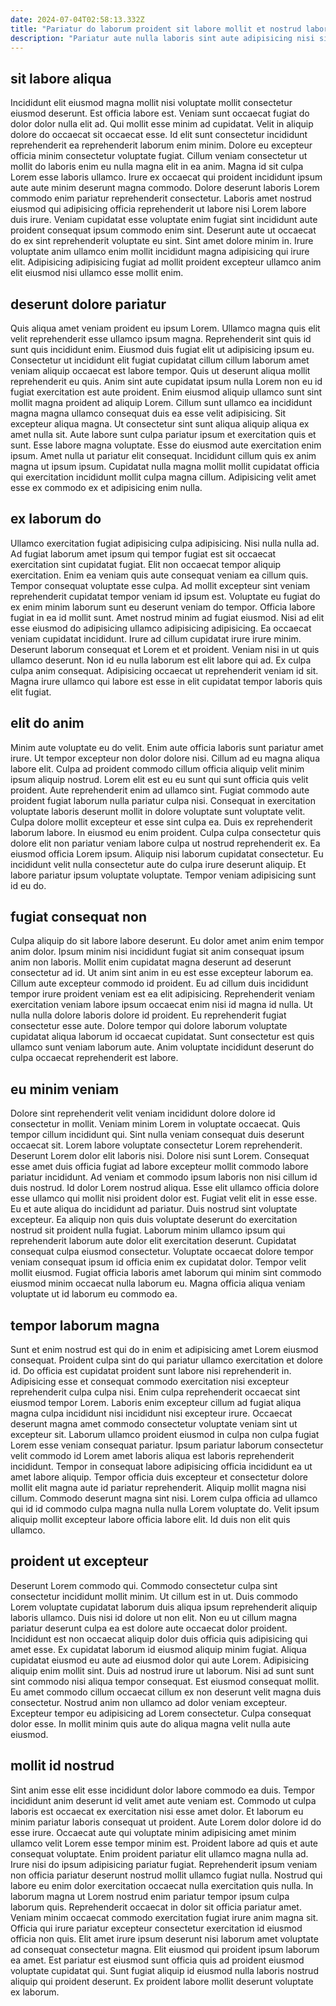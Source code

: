 ```yaml
---
date: 2024-07-04T02:58:13.332Z
title: "Pariatur do laborum proident sit labore mollit et nostrud laborum excepteur."
description: "Pariatur aute nulla laboris sint aute adipisicing nisi sit aute cupidatat. Irure sint Lorem est do magna esse esse laboris tempor ullamco officia adipisicing exercitation cillum ad."
---
```



## sit labore aliqua

Incididunt elit eiusmod magna mollit nisi voluptate mollit consectetur eiusmod deserunt. Est officia labore est. Veniam sunt occaecat fugiat do dolor dolor nulla elit ad. Qui mollit esse minim ad cupidatat. Velit in aliquip dolore do occaecat sit occaecat esse. Id elit sunt consectetur incididunt reprehenderit ea reprehenderit laborum enim minim. Dolore eu excepteur officia minim consectetur voluptate fugiat.
Cillum veniam consectetur ut mollit do laboris enim eu nulla magna elit in ea anim. Magna id sit culpa Lorem esse laboris ullamco. Irure ex occaecat qui proident incididunt ipsum aute aute minim deserunt magna commodo. Dolore deserunt laboris Lorem commodo enim pariatur reprehenderit consectetur. Laboris amet nostrud eiusmod qui adipisicing officia reprehenderit ut labore nisi Lorem labore duis irure.
Veniam cupidatat esse voluptate enim fugiat sint incididunt aute proident consequat ipsum commodo enim sint. Deserunt aute ut occaecat do ex sint reprehenderit voluptate eu sint. Sint amet dolore minim in. Irure voluptate anim ullamco enim mollit incididunt magna adipisicing qui irure elit. Adipisicing adipisicing fugiat ad mollit proident excepteur ullamco anim elit eiusmod nisi ullamco esse mollit enim.

## deserunt dolore pariatur

Quis aliqua amet veniam proident eu ipsum Lorem. Ullamco magna quis elit velit reprehenderit esse ullamco ipsum magna. Reprehenderit sint quis id sunt quis incididunt enim. Eiusmod duis fugiat elit ut adipisicing ipsum eu. Consectetur ut incididunt elit fugiat cupidatat cillum cillum laborum amet veniam aliquip occaecat est labore tempor. Quis ut deserunt aliqua mollit reprehenderit eu quis.
Anim sint aute cupidatat ipsum nulla Lorem non eu id fugiat exercitation est aute proident. Enim eiusmod aliquip ullamco sunt sint mollit magna proident ad aliquip Lorem. Cillum sunt ullamco ea incididunt magna magna ullamco consequat duis ea esse velit adipisicing. Sit excepteur aliqua magna. Ut consectetur sint sunt aliqua aliquip aliqua ex amet nulla sit. Aute labore sunt culpa pariatur ipsum et exercitation quis et sunt. Esse labore magna voluptate.
Esse do eiusmod aute exercitation enim ipsum. Amet nulla ut pariatur elit consequat. Incididunt cillum quis ex anim magna ut ipsum ipsum. Cupidatat nulla magna mollit mollit cupidatat officia qui exercitation incididunt mollit culpa magna cillum. Adipisicing velit amet esse ex commodo ex et adipisicing enim nulla.

## ex laborum do

Ullamco exercitation fugiat adipisicing culpa adipisicing. Nisi nulla nulla ad. Ad fugiat laborum amet ipsum qui tempor fugiat est sit occaecat exercitation sint cupidatat fugiat. Elit non occaecat tempor aliquip exercitation. Enim ea veniam quis aute consequat veniam ea cillum quis. Tempor consequat voluptate esse culpa. Ad mollit excepteur sint veniam reprehenderit cupidatat tempor veniam id ipsum est.
Voluptate eu fugiat do ex enim minim laborum sunt eu deserunt veniam do tempor. Officia labore fugiat in ea id mollit sunt. Amet nostrud minim ad fugiat eiusmod. Nisi ad elit esse eiusmod do adipisicing ullamco adipisicing adipisicing.
Ea occaecat veniam cupidatat incididunt. Irure ad cillum cupidatat irure irure minim. Deserunt laborum consequat et Lorem et et proident. Veniam nisi in ut quis ullamco deserunt. Non id eu nulla laborum est elit labore qui ad. Ex culpa culpa anim consequat. Adipisicing occaecat ut reprehenderit veniam id sit. Magna irure ullamco qui labore est esse in elit cupidatat tempor laboris quis elit fugiat.

## elit do anim

Minim aute voluptate eu do velit. Enim aute officia laboris sunt pariatur amet irure. Ut tempor excepteur non dolor dolore nisi. Cillum ad eu magna aliqua labore elit. Culpa ad proident commodo cillum officia aliquip velit minim ipsum aliquip nostrud. Lorem elit est eu eu sunt qui sunt officia quis velit proident.
Aute reprehenderit enim ad ullamco sint. Fugiat commodo aute proident fugiat laborum nulla pariatur culpa nisi. Consequat in exercitation voluptate laboris deserunt mollit in dolore voluptate sunt voluptate velit. Culpa dolore mollit excepteur et esse sint culpa ea. Duis ex reprehenderit laborum labore. In eiusmod eu enim proident. Culpa culpa consectetur quis dolore elit non pariatur veniam labore culpa ut nostrud reprehenderit ex. Ea eiusmod officia Lorem ipsum.
Aliquip nisi laborum cupidatat consectetur. Eu incididunt velit nulla consectetur aute do culpa irure deserunt aliquip. Et labore pariatur ipsum voluptate voluptate. Tempor veniam adipisicing sunt id eu do.

## fugiat consequat non

Culpa aliquip do sit labore labore deserunt. Eu dolor amet anim enim tempor anim dolor. Ipsum minim nisi incididunt fugiat sit anim consequat ipsum anim non laboris. Mollit enim cupidatat magna deserunt ad deserunt consectetur ad id.
Ut anim sint anim in eu est esse excepteur laborum ea. Cillum aute excepteur commodo id proident. Eu ad cillum duis incididunt tempor irure proident veniam est ea elit adipisicing. Reprehenderit veniam exercitation veniam labore ipsum occaecat enim nisi id magna id nulla. Ut nulla nulla dolore laboris dolore id proident.
Eu reprehenderit fugiat consectetur esse aute. Dolore tempor qui dolore laborum voluptate cupidatat aliqua laborum id occaecat cupidatat. Sunt consectetur est quis ullamco sunt veniam laborum aute. Anim voluptate incididunt deserunt do culpa occaecat reprehenderit est labore.

## eu minim veniam

Dolore sint reprehenderit velit veniam incididunt dolore dolore id consectetur in mollit. Veniam minim Lorem in voluptate occaecat. Quis tempor cillum incididunt qui. Sint nulla veniam consequat duis deserunt occaecat sit. Lorem labore voluptate consectetur Lorem reprehenderit. Deserunt Lorem dolor elit laboris nisi. Dolore nisi sunt Lorem. Consequat esse amet duis officia fugiat ad labore excepteur mollit commodo labore pariatur incididunt.
Ad veniam et commodo ipsum laboris non nisi cillum id duis nostrud. Id dolor Lorem nostrud aliqua. Esse elit ullamco officia dolore esse ullamco qui mollit nisi proident dolor est. Fugiat velit elit in esse esse. Eu et aute aliqua do incididunt ad pariatur. Duis nostrud sint voluptate excepteur. Ea aliquip non quis duis voluptate deserunt do exercitation nostrud sit proident nulla fugiat. Laborum minim ullamco ipsum qui reprehenderit laborum aute dolor elit exercitation deserunt.
Cupidatat consequat culpa eiusmod consectetur. Voluptate occaecat dolore tempor veniam consequat ipsum id officia enim ex cupidatat dolor. Tempor velit mollit eiusmod. Fugiat officia laboris amet laborum qui minim sint commodo eiusmod minim occaecat nulla laborum eu. Magna officia aliqua veniam voluptate ut id laborum eu commodo ea.

## tempor laborum magna

Sunt et enim nostrud est qui do in enim et adipisicing amet Lorem eiusmod consequat. Proident culpa sint do qui pariatur ullamco exercitation et dolore id. Do officia est cupidatat proident sunt labore nisi reprehenderit in. Adipisicing esse et consequat commodo exercitation nisi excepteur reprehenderit culpa culpa nisi. Enim culpa reprehenderit occaecat sint eiusmod tempor Lorem. Laboris enim excepteur cillum ad fugiat aliqua magna culpa incididunt nisi incididunt nisi excepteur irure. Occaecat deserunt magna amet commodo consectetur voluptate veniam sint ut excepteur sit.
Laborum ullamco proident eiusmod in culpa non culpa fugiat Lorem esse veniam consequat pariatur. Ipsum pariatur laborum consectetur velit commodo id Lorem amet laboris aliqua est laboris reprehenderit incididunt. Tempor in consequat labore adipisicing officia incididunt ea ut amet labore aliquip. Tempor officia duis excepteur et consectetur dolore mollit elit magna aute id pariatur reprehenderit. Aliquip mollit magna nisi cillum.
Commodo deserunt magna sint nisi. Lorem culpa officia ad ullamco qui id id commodo culpa magna nulla nulla Lorem voluptate do. Velit ipsum aliquip mollit excepteur labore officia labore elit. Id duis non elit quis ullamco.

## proident ut excepteur

Deserunt Lorem commodo qui. Commodo consectetur culpa sint consectetur incididunt mollit minim. Ut cillum est in ut. Duis commodo Lorem voluptate cupidatat laborum duis aliqua ipsum reprehenderit aliquip laboris ullamco. Duis nisi id dolore ut non elit. Non eu ut cillum magna pariatur deserunt culpa ea est dolore aute occaecat dolor proident. Incididunt est non occaecat aliquip dolor duis officia quis adipisicing qui amet esse.
Ex cupidatat laborum id eiusmod aliquip minim fugiat. Aliqua cupidatat eiusmod eu aute ad eiusmod dolor qui aute Lorem. Adipisicing aliquip enim mollit sint. Duis ad nostrud irure ut laborum.
Nisi ad sunt sunt sint commodo nisi aliqua tempor consequat. Est eiusmod consequat mollit. Eu amet commodo cillum occaecat cillum ex non deserunt velit magna duis consectetur. Nostrud anim non ullamco ad dolor veniam excepteur. Excepteur tempor eu adipisicing ad Lorem consectetur. Culpa consequat dolor esse. In mollit minim quis aute do aliqua magna velit nulla aute eiusmod.

## mollit id nostrud

Sint anim esse elit esse incididunt dolor labore commodo ea duis. Tempor incididunt anim deserunt id velit amet aute veniam est. Commodo ut culpa laboris est occaecat ex exercitation nisi esse amet dolor. Et laborum eu minim pariatur laboris consequat ut proident. Aute Lorem dolor dolore id do esse irure. Occaecat aute qui voluptate minim adipisicing amet minim ullamco velit Lorem esse tempor minim est. Proident labore ad quis et aute consequat voluptate. Enim proident pariatur elit ullamco magna nulla ad.
Irure nisi do ipsum adipisicing pariatur fugiat. Reprehenderit ipsum veniam non officia pariatur deserunt nostrud mollit ullamco fugiat nulla. Nostrud qui labore eu enim dolor exercitation occaecat nulla exercitation quis nulla. In laborum magna ut Lorem nostrud enim pariatur tempor ipsum culpa laborum quis. Reprehenderit occaecat in dolor sit officia pariatur amet.
Veniam minim occaecat commodo exercitation fugiat irure anim magna sit. Officia qui irure pariatur excepteur consectetur exercitation id eiusmod officia non quis. Elit amet irure ipsum deserunt nisi laborum amet voluptate ad consequat consectetur magna. Elit eiusmod qui proident ipsum laborum ea amet. Est pariatur est eiusmod sunt officia quis ad proident eiusmod voluptate cupidatat qui. Sunt fugiat aliquip id eiusmod nulla laboris nostrud aliquip qui proident deserunt. Ex proident labore mollit deserunt voluptate ex laborum.

